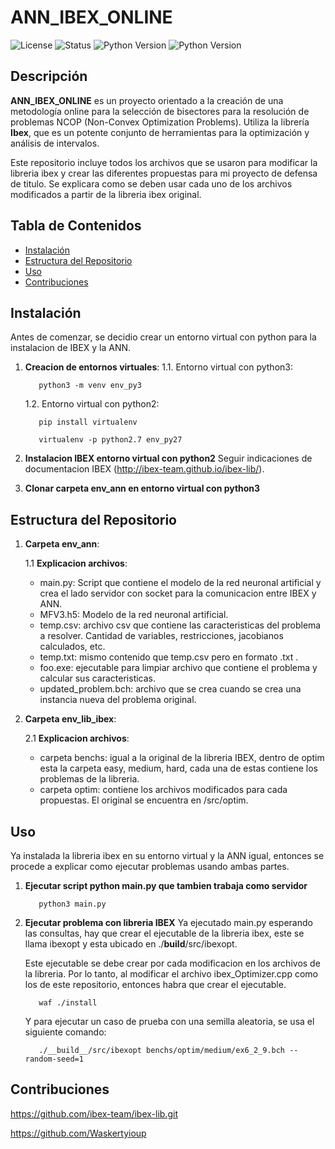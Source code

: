 # ANN_IBEX_ONLINE

![License](https://img.shields.io/badge/LICENSE-FREE-green)
![Status](https://img.shields.io/badge/STATUS-TERMINADO-blue)
![Python Version](https://img.shields.io/badge/python-3.x-blue.svg)
![Python Version](https://img.shields.io/badge/python-2.x-blue.svg)

## Descripción

**ANN_IBEX_ONLINE** es un proyecto orientado a la creación de una metodología online para la selección de bisectores para la resolución de problemas NCOP (Non-Convex Optimization Problems). Utiliza la librería **Ibex**, que es un potente conjunto de herramientas para la optimización y análisis de intervalos.

Este repositorio incluye todos los archivos que se usaron para modificar la libreria ibex y crear las diferentes propuestas para mi proyecto de defensa de titulo. Se explicara como se deben usar cada uno de los archivos modificados a partir de la libreria ibex original.

## Tabla de Contenidos

- [Instalación](#instalación)
- [Estructura del Repositorio](#estructura-del-repositorio)
- [Uso](#uso)
- [Contribuciones](#contribuciones)

## Instalación

Antes de comenzar, se decidio crear un entorno virtual con python para la instalacion de IBEX y la ANN. 

1. **Creacion de entornos virtuales**:
   1.1. Entorno virtual con python3:
      ```
         python3 -m venv env_py3
      ```

   1.2. Entorno virtual con python2:
      ```
         pip install virtualenv
      ```
      ```
         virtualenv -p python2.7 env_py27
      ```

3. **Instalacion IBEX entorno virtual con python2**
   Seguir indicaciones de documentacion IBEX (http://ibex-team.github.io/ibex-lib/).

4. **Clonar carpeta env_ann en entorno virtual con python3**

## Estructura del Repositorio
1. **Carpeta env_ann**:
   
   1.1 **Explicacion archivos**:
      - main.py: Script que contiene el modelo de la red neuronal artificial y crea el lado servidor con socket para la comunicacion entre IBEX y ANN.
      - MFV3.h5: Modelo de la red neuronal artificial.
      - temp.csv: archivo csv que contiene las caracteristicas del problema a resolver. Cantidad de variables, restricciones, jacobianos calculados, etc.
      - temp.txt: mismo contenido que temp.csv pero en formato .txt .
      - foo.exe: ejecutable para limpiar archivo que contiene el problema y calcular sus caracteristicas.
      - updated_problem.bch: archivo que se crea cuando se crea una instancia nueva del problema original.

2. **Carpeta env_lib_ibex**:
   
   2.1 **Explicacion archivos**:
      -  carpeta benchs: igual a la original de la libreria IBEX, dentro de optim esta la carpeta easy, medium, hard, cada una de estas contiene los problemas de la libreria.
      -  carpeta optim: contiene los archivos modificados para cada propuestas. El original se encuentra en /src/optim.

## Uso
   Ya instalada la libreria ibex en su entorno virtual y la ANN igual, entonces se procede a explicar como ejecutar problemas usando ambas partes.

   1. **Ejecutar script python main.py que tambien trabaja como servidor**
      ```
         python3 main.py
      ```
   2. **Ejecutar problema con libreria IBEX**
      Ya ejecutado main.py esperando las consultas, hay que crear el ejecutable de la libreria ibex, este se llama ibexopt y esta ubicado en ./__build__/src/ibexopt.

      Este ejecutable se debe crear por cada modificacion en los archivos de la libreria. Por lo tanto, al modificar el archivo ibex_Optimizer.cpp como los de este repositorio, entonces habra que crear el ejecutable.
      ```
         waf ./install
      ```
      
      Y para ejecutar un caso de prueba con una semilla aleatoria, se usa el siguiente comando:
      ```
         ./__build__/src/ibexopt benchs/optim/medium/ex6_2_9.bch --random-seed=1
      ```

## Contribuciones
   https://github.com/ibex-team/ibex-lib.git
   
   https://github.com/Waskertyioup

   
